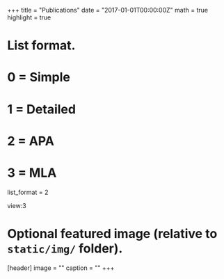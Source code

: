 +++
title = "Publications"
date = "2017-01-01T00:00:00Z"
math = true
highlight = true

# List format.
#   0 = Simple
#   1 = Detailed
#   2 = APA
#   3 = MLA
list_format = 2

view:3

# Optional featured image (relative to `static/img/` folder).
[header]
image = ""
caption = ""
+++
